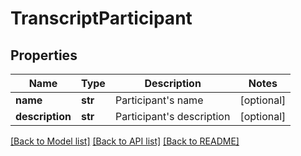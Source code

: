# TranscriptParticipant

## Properties
Name | Type | Description | Notes
------------ | ------------- | ------------- | -------------
**name** | **str** | Participant&#39;s name | [optional] 
**description** | **str** | Participant&#39;s description | [optional] 

[[Back to Model list]](../README.md#documentation-for-models) [[Back to API list]](../README.md#documentation-for-api-endpoints) [[Back to README]](../README.md)


